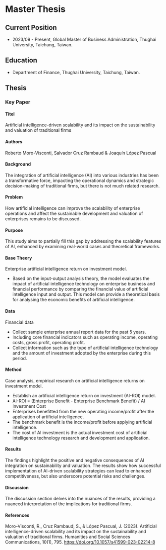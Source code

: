 # Master Thesis
## Current Position
* 2023/09 - Present, Global Master of Business Administration, Thughai University, Taichung, Taiwan.

## Education
* Department of Finance,  Thughai University, Taichung, Taiwan.

## Thesis

### Key Paper

#### Titel
Artificial intelligence-driven scalability and its impact on the sustainability and valuation of traditional firms

#### Authors
Roberto Moro-Visconti, Salvador Cruz Rambaud & Joaquín López Pascual

#### Background
The integration of artificial intelligence (AI) into various industries has been a transformative force, impacting the operational dynamics and strategic decision-making of traditional firms, but there is not much related research.

#### Problem
How artificial intelligence can improve the scalability of enterprise operations and affect the sustainable development and valuation of enterprises remains to be discussed.

#### Purpose
This study aims to partially fill this gap by addressing the scalability features of AI, enhanced by examining real-world cases and theoretical frameworks.

#### Base Theory
Enterprise artificial intelligence return on investment model.
  * Based on the input-output analysis theory, the model evaluates the impact of artificial intelligence technology on enterprise business and financial performance by comparing the financial value of artificial intelligence input and output. This model can provide a theoretical basis for analysing the economic benefits of artificial intelligence.

#### Data
Financial data
  * Collect sample enterprise annual report data for the past 5 years.
  * Including core financial indicators such as operating income, operating costs, gross profit, operating profit.
  * Collect information such as the type of artificial intelligence technology and the amount of investment adopted by the enterprise during this period.

#### Method
Case analysis, empirical research on artificial intelligence returns on investment model.
  * Establish an artificial intelligence return on investment (AI-ROI) model.
  * AI-ROI = (Enterprise Benefit - Enterprise Benchmark Benefit) / AI Investment Cost
  * Enterprises benefitted from the new operating income/profit after the application of artificial intelligence.
  * The benchmark benefit is the income/profit before applying artificial intelligence.
  * The cost of AI investment is the actual investment cost of artificial intelligence technology research and development and application.

#### Results
The findings highlight the positive and negative consequences of AI integration on sustainability and valuation. The results show how successful implementation of AI-driven scalability strategies can lead to enhanced competitiveness, but also underscore potential risks and challenges.

#### Discussion
The discussion section delves into the nuances of the results, providing a nuanced interpretation of the implications for traditional firms.

#### References
Moro-Visconti, R., Cruz Rambaud, S., & López Pascual, J. (2023). Artificial intelligence-driven scalability and its impact on the sustainability and valuation of traditional firms. Humanities and Social Sciences Communications, 10(1), 795. https://doi.org/10.1057/s41599-023-02214-8


